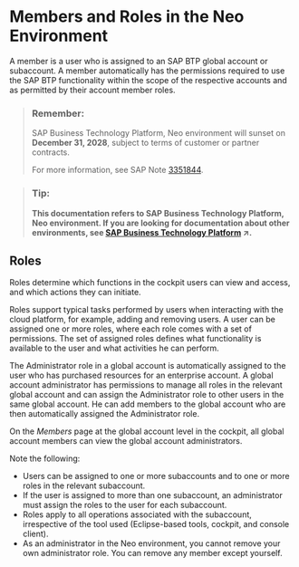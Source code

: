 <!-- loio5414d4e295ef48f88c35de15e6498ede -->

# Members and Roles in the Neo Environment

A member is a user who is assigned to an SAP BTP global account or subaccount. A member automatically has the permissions required to use the SAP BTP functionality within the scope of the respective accounts and as permitted by their account member roles.

> ### Remember:  
> SAP Business Technology Platform, Neo environment will sunset on **December 31, 2028**, subject to terms of customer or partner contracts.
> 
> For more information, see SAP Note [3351844](https://me.sap.com/notes/3351844).

> ### Tip:  
> **This documentation refers to SAP Business Technology Platform, Neo environment. If you are looking for documentation about other environments, see [SAP Business Technology Platform](https://help.sap.com/viewer/65de2977205c403bbc107264b8eccf4b/Cloud/en-US/6a2c1ab5a31b4ed9a2ce17a5329e1dd8.html "SAP Business Technology Platform (SAP BTP) is an integrated offering comprised of four technology portfolios: database and data management, application development and integration, analytics, and intelligent technologies. The platform offers users the ability to turn data into business value, compose end-to-end business processes, and build and extend SAP applications quickly.") :arrow_upper_right:.**



<a name="loio5414d4e295ef48f88c35de15e6498ede__section_j4w_qfc_t3b"/>

## Roles

Roles determine which functions in the cockpit users can view and access, and which actions they can initiate.

Roles support typical tasks performed by users when interacting with the cloud platform, for example, adding and removing users. A user can be assigned one or more roles, where each role comes with a set of permissions. The set of assigned roles defines what functionality is available to the user and what activities he can perform.

The Administrator role in a global account is automatically assigned to the user who has purchased resources for an enterprise account. A global account administrator has permissions to manage all roles in the relevant global account and can assign the Administrator role to other users in the same global account. He can add members to the global account who are then automatically assigned the Administrator role.

On the *Members* page at the global account level in the cockpit, all global account members can view the global account administrators.

Note the following:

-   Users can be assigned to one or more subaccounts and to one or more roles in the relevant subaccount.
-   If the user is assigned to more than one subaccount, an administrator must assign the roles to the user for each subaccount.
-   Roles apply to all operations associated with the subaccount, irrespective of the tool used \(Eclipse-based tools, cockpit, and console client\).
-   As an administrator in the Neo environment, you cannot remove your own administrator role. You can remove any member except yourself.

